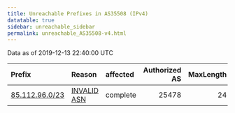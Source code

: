 ```yaml
---
title: Unreachable Prefixes in AS35508 (IPv4)
datatable: true
sidebar: unreachable_sidebar
permalink: unreachable_AS35508-v4.html
---
```


Data as of 2019-12-13 22:40:00 UTC


<div class="datatable-begin"></div>

| Prefix                                                 | Reason                                                                                                | affected   |   Authorized AS |   MaxLength | Anchor                                         |   unreachable /24s |
|:-------------------------------------------------------|:------------------------------------------------------------------------------------------------------|:-----------|----------------:|------------:|:-----------------------------------------------|-------------------:|
| [85.112.96.0/23](https://stat.ripe.net/85.112.96.0/23) | [INVALID ASN](https://rpki-validator.ripe.net/announcement-preview?asn=AS35508&prefix=85.112.96.0/23) | complete   |           25478 |          24 | [RIPE](unreachable_RIPE_NCC_RPKI_Root-v4.html) |                  2 |

<div class="datatable-end"></div>